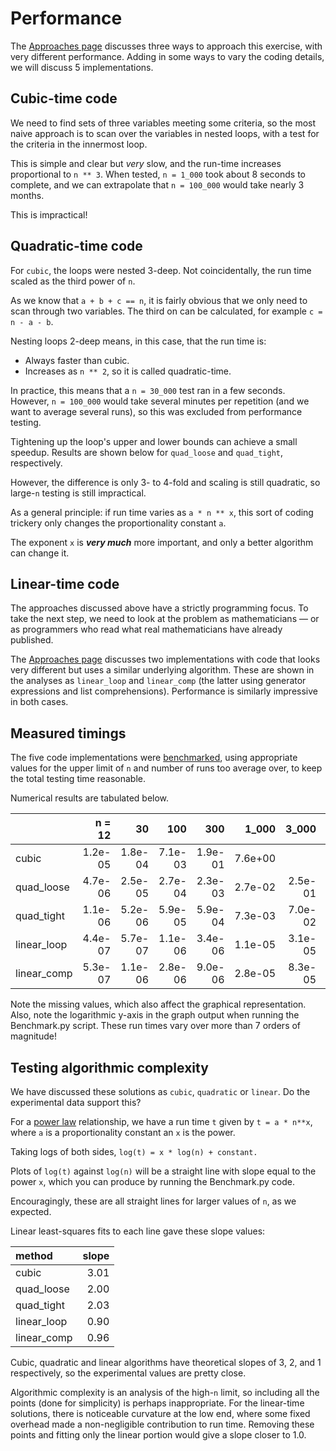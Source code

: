 # Performance

The [Approaches page][approaches-page] discusses three ways to approach this exercise, with very different performance.
Adding in some ways to vary the coding details, we will discuss 5 implementations.


## Cubic-time code

We need to find sets of three variables meeting some criteria, so the most naive approach is to scan over the variables in nested loops, with a test for the criteria in the innermost loop.

This is simple and clear but _very_ slow, and the run-time increases proportional to `n ** 3`.
When tested, `n = 1_000` took about 8 seconds to complete, and we can extrapolate that `n = 100_000` would take nearly 3 months.

This is impractical!


## Quadratic-time code

For `cubic`, the loops were nested 3-deep.
Not coincidentally, the run time scaled as the third power of `n`.

As we know that `a + b + c == n`, it is fairly obvious that we only need to scan through two variables.
The third on can be calculated, for example `c = n - a - b`.

Nesting loops 2-deep means, in this case, that the run  time is:
- Always faster than cubic.
- Increases as `n ** 2`, so it is called quadratic-time.

In practice, this means that a `n = 30_000` test ran in a few seconds.
However, `n = 100_000` would take several minutes per repetition (and we want to average several runs), so this was excluded from performance testing.

Tightening up the loop's upper and lower bounds can achieve a small speedup. Results are shown below for `quad_loose` and `quad_tight`, respectively.

However, the difference is only 3- to 4-fold and scaling is still quadratic, so large-`n` testing is still impractical.

As a general principle: if run time varies as `a * n ** x`, this sort of coding trickery only changes the proportionality constant `a`.

The exponent `x` is ***very much*** more important, and only a better algorithm can change it.


## Linear-time code

The approaches discussed above have a strictly programming focus.
To take the next step, we need to look at the problem as mathematicians &mdash; or as programmers who read what real mathematicians have already published.

The [Approaches page][approaches-page] discusses two implementations with code that looks very different but uses a similar underlying algorithm.
These are shown in the analyses as `linear_loop` and `linear_comp` (the latter using generator expressions and list comprehensions).
Performance is similarly impressive in both cases.


## Measured timings

The five code implementations were [benchmarked][benchmark-code], using appropriate values for the upper limit of `n` and number of runs too average over, to keep the total testing time reasonable.

Numerical results are tabulated below.

|             |  n = 12 |      30 |     100 |     300 |   1_000 |   3_000 |  10_000 |  30_000 | 100_000 |
|:------------|--------:|--------:|--------:|--------:|--------:|--------:|--------:|--------:|--------:|
| cubic       | 1.2e-05 | 1.8e-04 | 7.1e-03 | 1.9e-01 | 7.6e+00 |         |         |         |         |
| quad_loose  | 4.7e-06 | 2.5e-05 | 2.7e-04 | 2.3e-03 | 2.7e-02 | 2.5e-01 | 2.8e+00 | 2.5e+01 |         |
| quad_tight  | 1.1e-06 | 5.2e-06 | 5.9e-05 | 5.9e-04 | 7.3e-03 | 7.0e-02 | 7.9e-01 | 7.3e+00 |         |
| linear_loop | 4.4e-07 | 5.7e-07 | 1.1e-06 | 3.4e-06 | 1.1e-05 | 3.1e-05 | 1.0e-04 | 3.1e-04 | 1.2e-03 |
| linear_comp | 5.3e-07 | 1.1e-06 | 2.8e-06 | 9.0e-06 | 2.8e-05 | 8.3e-05 | 2.8e-04 | 8.1e-04 | 3.1e-03 |

Note the missing values, which also affect the graphical representation.
Also, note the logarithmic y-axis in the graph output when running the Benchmark.py script.
These run times vary over more than 7 orders of magnitude!


## Testing algorithmic complexity

We have discussed these solutions as `cubic`, `quadratic` or `linear`.
Do the experimental data support this?

For a [power law][power-law] relationship, we have a run time `t` given by `t = a * n**x`, where `a` is a proportionality constant an `x` is the power.

Taking logs of both sides, `log(t) = x * log(n) + constant.`

Plots of `log(t)` against `log(n)` will be a straight line with slope equal to the power `x`, which you can produce by running the Benchmark.py code.

Encouragingly, these are all straight lines for larger values of `n`, as we expected.

Linear least-squares fits to each line gave these slope values:

| method      |  slope |
|:------------|-------:|
| cubic       |   3.01 |
| quad_loose  |   2.00 |
| quad_tight  |   2.03 |
| linear_loop |   0.90 |
| linear_comp |   0.96 |

Cubic, quadratic and linear algorithms have theoretical slopes of 3, 2, and 1 respectively, so the experimental values are pretty close.

Algorithmic complexity is an analysis of the high-`n` limit, so including all the points (done for simplicity) is perhaps inappropriate.
For the linear-time solutions, there is noticeable curvature at the low end, where some fixed overhead made a non-negligible contribution to run time.
Removing these points and fitting only the linear portion would give a slope closer to 1.0.


[approaches-page]: https://exercism.org/tracks/python/exercises/pythagorean-triplet/approaches
[benchmark-code]: https://exercism.org/tracks/python/exercises/pythagorean-triplet/
[power-law]: https://en.wikipedia.org/wiki/Power_law
